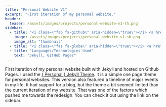 ```yaml
---
title: "Personal Website V1"
excerpt: "First iteration of my personal website."
header:
  teaser: /assets/images/projects/personal-website-v1-th.png
sidebar:
  - title: "<i class=\"fab fa-github\" aria-hidden=\"true\"></i> <a href=\"https://github.com/yashketkar/v1\">GitHub Repo</a>"
    image: /assets/images/projects/personal-website-v1-sb.png
    image_alt: "thumbnail"
  - title: "<i class=\"fas fa-globe\" aria-hidden=\"true\"></i> <a href=\"https://yashketkar.com/v1/\">Visit Website</a>"
  - title: "Languages/Technologies Used"
    text: "Jekyll, GitHub Pages"
---
```

First iteration of my personal website built with Jekyll and hosted on Github Pages. I used the [{ Personal } Jekyll Theme](https://github.com/le4ker/personal-jekyll-theme). It is a simple one page theme for personal websites. This version also featured a timeline of major events in my life. It had support for a blog, but the theme a bit seemed limited than the current iteration of my website. That was one of the factors which pushed me towards the redesign. You can check it out using the link on the sidebar.
